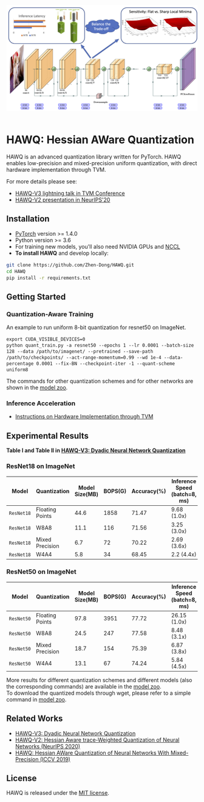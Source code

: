 <p align="center">
  <img src="imgs/resnet18_TC.png" width="840">
  <br />
  <br />
  </p>

# HAWQ: Hessian AWare Quantization

HAWQ is an advanced quantization library written for PyTorch. HAWQ enables low-precision and mixed-precision uniform quantization, with direct hardware implementation through TVM.

For more details please see:

- [HAWQ-V3 lightning talk in TVM Conference](https://www.youtube.com/watch?v=VRiujqKU254)
- [HAWQ-V2 presentation in NeurIPS'20](https://neurips.cc/virtual/2020/public/poster_d77c703536718b95308130ff2e5cf9ee.html)

## Installation

* [PyTorch](http://pytorch.org/) version >= 1.4.0
* Python version >= 3.6
* For training new models, you'll also need NVIDIA GPUs and [NCCL](https://github.com/NVIDIA/nccl)
* **To install HAWQ** and develop locally:
```bash
git clone https://github.com/Zhen-Dong/HAWQ.git
cd HAWQ
pip install -r requirements.txt
```

## Getting Started
### Quantization-Aware Training
An example to run uniform 8-bit quantization for resnet50 on ImageNet. 
```
export CUDA_VISIBLE_DEVICES=0
python quant_train.py -a resnet50 --epochs 1 --lr 0.0001 --batch-size 128 --data /path/to/imagenet/ --pretrained --save-path /path/to/checkpoints/ --act-range-momentum=0.99 --wd 1e-4 --data-percentage 0.0001 --fix-BN --checkpoint-iter -1 --quant-scheme uniform8
```
The commands for other quantization schemes and for other networks are shown in the [model zoo](model_zoo.md).

### Inference Acceleration
* [Instructions on Hardware Implementation through TVM](tvm_benchmark/README.md)

## Experimental Results
**Table I and Table II in [HAWQ-V3: Dyadic Neural Network Quantization](https://arxiv.org/abs/2011.10680)**

### ResNet18 on ImageNet 
Model | Quantization | Model Size(MB) | BOPS(G) | Accuracy(%) | Inference Speed (batch=8, ms) | Download
---|---|---|---|---|---|---
`ResNet18` | Floating Points | 44.6 | 1858 | 71.47 | 9.68 (1.0x) | [resnet18_baseline](https://drive.google.com/file/d/1C7is-QOiSlLXKoPuKzKNxb0w-ixqoOQE/view?usp=sharing)
`ResNet18` | W8A8            | 11.1 | 116  | 71.56 | 3.25 (3.0x) | [resnet18_uniform8](https://drive.google.com/file/d/1CLAd3LhiRVYwiBZRuUJgrzrrPFfLvfWG/view?usp=sharing)
`ResNet18` | Mixed Precision | 6.7  | 72   | 70.22 | 2.69 (3.6x) | [resnet18_bops0.5](https://drive.google.com/file/d/1DbDXYdulvvb9YOG1fRSrCVPvry_Reu8z/view?usp=sharing)
`ResNet18` | W4A4            | 5.8  | 34   | 68.45 | 2.2  (4.4x) | [resnet18_uniform4](https://drive.google.com/file/d/1D4DPcW2s9QmSnKzUgcjH-2eYO8zpDRIL/view?usp=sharing)

### ResNet50 on ImageNet
Model | Quantization | Model Size(MB) | BOPS(G) | Accuracy(%) | Inference Speed (batch=8, ms) | Download
---|---|---|---|---|---|---
`ResNet50` | Floating Points | 97.8 | 3951 | 77.72 | 26.15 (1.0x) | [resnet50_baseline](https://drive.google.com/file/d/1CE4b05gwMzDqcdpwHLFC2BM0841qKJp8/view?usp=sharing)
`ResNet50` | W8A8            | 24.5 | 247  | 77.58 | 8.48 (3.1x)  | [resnet50_uniform8](https://drive.google.com/file/d/1CID7aId-SL8edGx8j5-Lsup_GqW3OX7-/view?usp=sharing)
`ResNet50` | Mixed Precision | 18.7 | 154  | 75.39 | 6.87 (3.8x)  | [resnet50_bops0.5](https://drive.google.com/file/d/1DNUkyavD10saZw9_7TzJhEy0NFPhSVZr/view?usp=sharing)
`ResNet50` | W4A4            | 13.1 | 67   | 74.24 | 5.84 (4.5x)  | [resnet50_uniform4](https://drive.google.com/file/d/1DDis-8C-EupCRj-ExH58ldSv-tG2RXyf/view?usp=sharing)

More results for different quantization schemes and different models (also the corresponding commands) are available in the [model zoo](model_zoo.md).  \
To download the quantized models through wget, please refer to a simple command in [model zoo](model_zoo.md).

## Related Works
  - [HAWQ-V3: Dyadic Neural Network Quantization](https://arxiv.org/abs/2011.10680)
  - [HAWQ-V2: Hessian Aware trace-Weighted Quantization of Neural Networks (NeurIPS 2020)](https://arxiv.org/abs/1911.03852)
  - [HAWQ: Hessian AWare Quantization of Neural Networks With Mixed-Precision (ICCV 2019)](https://openaccess.thecvf.com/content_ICCV_2019/html/Dong_HAWQ_Hessian_AWare_Quantization_of_Neural_Networks_With_Mixed-Precision_ICCV_2019_paper.html)


## License

HAWQ is released under the [MIT license](LICENSE).
